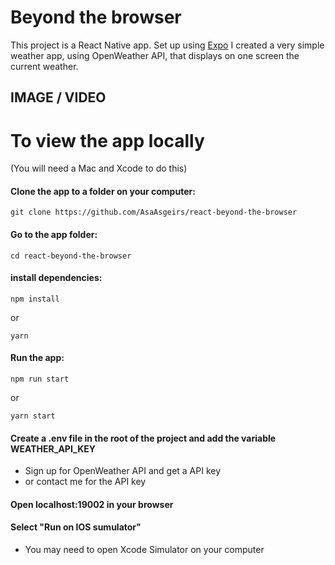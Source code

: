 # Beyond the browser

This project is a React Native app. Set up using [Expo](https://expo.dev/)
I created a very simple weather app, using OpenWeather API, that displays on one screen the current weather.

IMAGE / VIDEO
-------------------------------------------
# To view the app locally 
(You will need a Mac and Xcode to do this)

#### Clone the app to a folder on your computer:
```
git clone https://github.com/AsaAsgeirs/react-beyond-the-browser
```

#### Go to the app folder:
```
cd react-beyond-the-browser
```

#### install dependencies:
```
npm install
```
or
```
yarn
```


#### Run the app:
``` 
npm run start
```
or
``` 
yarn start
```

#### Create a .env file in the root of the project and add the variable WEATHER_API_KEY
- Sign up for OpenWeather API and get a API key
- or contact me for the API key

#### Open localhost:19002 in your browser

#### Select "Run on IOS sumulator"
- You may need to open Xcode Simulator on your computer



